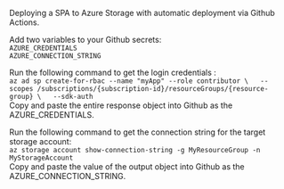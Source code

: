 Deploying a SPA to Azure Storage with automatic deployment via Github Actions.

Add two variables to your Github secrets:  
`AZURE_CREDENTIALS`  
`AZURE_CONNECTION_STRING`


Run the following command to get the login credentials :  
`az ad sp create-for-rbac --name "myApp" --role contributor \  
                            --scopes /subscriptions/{subscription-id}/resourceGroups/{resource-group} \  
                            --sdk-auth`  
Copy and paste the entire response object into Github as the AZURE_CREDENTIALS.

Run the following command to get the connection string for the target storage account:  
`az storage account show-connection-string -g MyResourceGroup -n MyStorageAccount`  
Copy and paste the value of the output object into Github as the AZURE_CONNECTION_STRING.
